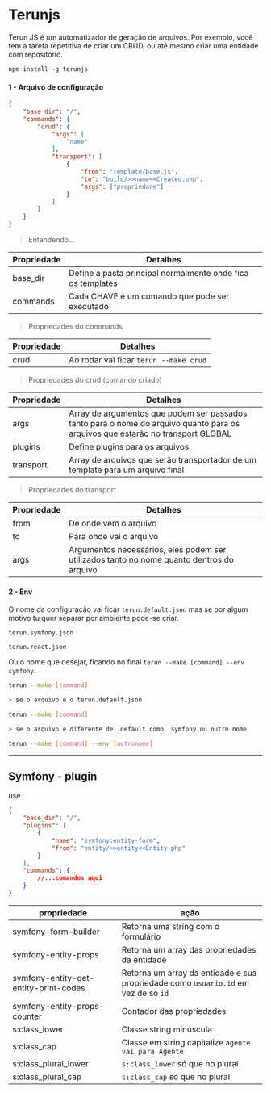 # Terunjs

Terun JS é um automatizador de geração de arquivos. Por exemplo, você tem a tarefa repetitiva de criar um CRUD, ou até mesmo criar uma entidade com repositório.


```
npm install -g terunjs
```

#### 1 - Arquivo de configuração

```json
{
    "base_dir": "/",
    "commands": {
        "crud": {
            "args": [
                "name"
            ],
            "transport": [
                {
                    "from": "template/base.js",
                    "to": "build/>>name<<Created.php",
                    "args": ["propriedade"]
                }
            ]
        }
    }
}
```

> Entendendo...

| Propriedade  | Detalhes|
|--------------|---------|
| base_dir | Define a pasta principal normalmente onde fica os templates |
| commands | Cada CHAVE é um comando que pode ser executado |


> Propriedades do commands

| Propriedade  | Detalhes|
|--------------|---------|
| crud | Ao rodar vai ficar ```terun --make crud``` |

> Propriedades do crud (comando criado)

| Propriedade  | Detalhes|
|--------------|---------|
| args | Array de argumentos que podem ser passados tanto para o nome do arquivo quanto para os arquivos que estarão no transport GLOBAL|
|plugins|Define plugins para os arquivos|
| transport | Array de arquivos que serão transportador de um template para um arquivo final |

> Propriedades do transport

| Propriedade  | Detalhes|
|--------------|---------|
|from|De onde vem o arquivo|
|to|Para onde vai o arquivo|
|args|Argumentos necessários, eles podem ser utilizados tanto no nome quanto dentros do arquivo |


#### 2 - Env

O nome da configuração vai ficar `terun.default.json` mas se por algum motivo tu quer separar por ambiente pode-se criar.

`terun.symfony.json`

`terun.react.json`

Ou o nome que desejar, ficando no final `terun --make [command] --env symfony`.


```sh
terun --make [command] 

> se o arquivo é o terun.default.json

terun --make [command]

> se o arquivo é diferente de .default como .symfony ou outro nome

terun --make [command] --env [outronome]

```

---

## Symfony - plugin

use
```json
{
    "base_dir": "/",
    "plugins": [
        {
            "name": "symfony:entity-form",
            "from": "entity/>>entity<<Entity.php"
        }
    ],
    "commands": {
        //...comandos aqui
    }
}
```

|propriedade| ação|
|----------|-----|
|symfony-form-builder|Retorna uma string com o formulário|
|symfony-entity-props|Retorna um array das propriedades da entidade|
|symfony-entity-get-entity-print-codes|Retorna um array da entidade e sua propriedade como `usuario.id` em vez de só `id`|
|symfony-entity-props-counter|Contador das propriedades|
|s:class_lower|Classe string minúscula|
|s:class_cap|Classe em string capitalize `agente vai para Agente`|
|s:class_plural_lower|`s:class_lower` só que no plural|
|s:class_plural_cap|`s:class_cap` só que no plural|